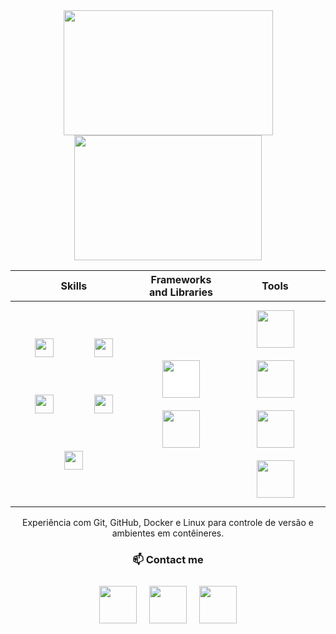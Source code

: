 <div align="center">
<a href="https://github.com/gabriecgaldino">
        <img src="https://github-readme-stats.vercel.app/api?username=gabriecgaldino&show_icons=true&theme=radical" style="height: 200px; width: 335px;"/>
</a>
<a href="https://github.com/gabriecgaldino">
        <img src="https://github-readme-stats.vercel.app/api/top-langs/?username=gabriecgaldino&layout=compact&theme=radical" style="height: 200px; width: 300px;"/>
</a>
</br>
<table>
        <tr>
                <th>
                        Skills
                </th>
                <th>
                        Frameworks and Libraries
                </th>
                <th>
                        Tools  
                </th>
        </tr>
        <tbody>
                <tr>
                        <th>
                              <img src="https://cdn.jsdelivr.net/gh/devicons/devicon/icons/python/python-original.svg" width="30" height="30" style="margin: 30px;"/>
                              <img src="https://cdn.jsdelivr.net/gh/devicons/devicon/icons/javascript/javascript-original.svg" width="30" height="30" style="margin: 30px;"/>
                              <img src="https://cdn.jsdelivr.net/gh/devicons/devicon/icons/mysql/mysql-original.svg" width="30" height="30" style="margin: 30px;"/>
                              <img src="https://cdn.jsdelivr.net/gh/devicons/devicon/icons/html5/html5-original.svg" width="30" height="30" style="margin: 30px;"/>
                              <img src="https://cdn.jsdelivr.net/gh/devicons/devicon/icons/css3/css3-original.svg" width="30" height="30" style="margin: 30px;"/>     
                        </th>
                        <th>
                              <img src="https://cdn.jsdelivr.net/gh/devicons/devicon/icons/django/django-plain.svg" width="60" height="60" style="margin: 10px; background:white;"/>
                              <img src="https://cdn.jsdelivr.net/gh/devicons/devicon/icons/bootstrap/bootstrap-plain.svg" width="60" height="60" style="margin: 10px;"/>   
                        </th>
                        <th>
                               <img src="https://cdn.jsdelivr.net/gh/devicons/devicon/icons/git/git-original.svg" width="60" height="60" style="margin: 10px;"/>
                               <img src="https://cdn.jsdelivr.net/gh/devicons/devicon/icons/github/github-original.svg" width="60" height="60" style="margin: 10px;"/>
                               <img src="https://cdn.jsdelivr.net/gh/devicons/devicon/icons/docker/docker-original.svg" width="60" height="60" style="margin: 10px;"/>
                               <img src="https://cdn.jsdelivr.net/gh/devicons/devicon/icons/linux/linux-original.svg" width="60" height="60" style="margin: 10px;"/>
                        </th>
                </tr>
        </tbody>
</table>

<p>Experiência com Git, GitHub, Docker e Linux para controle de versão e ambientes em contêineres.</p>

### 📫 Contact me

<div style="display: flex; justify-content: center; margin-bottom: 20px;">
  <a href="https://www.linkedin.com/in/seu-usuario" target="_blank">
      <img src="https://cdn.jsdelivr.net/gh/devicons/devicon/icons/linkedin/linkedin-original.svg" width="60" height="60" style="margin: 10px;"/>
  </a>
  
  <a href="mailto:seu-email@exemplo.com">
      <img src="https://img.icons8.com/ios-glyphs/30/000000/email.png" width="60" height="60" style="margin: 10px;"/>
  </a>
  
  <a href="https://www.instagram.com/seu-usuario" target="_blank">
      <img src="https://cdn.jsdelivr.net/gh/devicons/devicon/icons/instagram/instagram-original.svg" width="60" height="60" style="margin: 10px;"/>
  </a>
</div>


</div>
